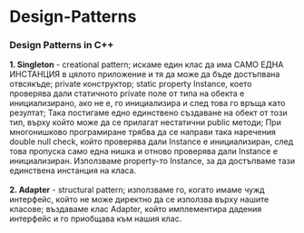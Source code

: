 # Design-Patterns
### Design Patterns in C++
**1. Singleton** - creational pattern; искаме един клас да има САМО ЕДНА ИНСТАНЦИЯ в цялото приложение и тя да може да бъде достъпвана отвсякъде;  private конструктор; static property Instance, което проверява дали статичното private поле от типа на обекта е инициализирано, ако не е, го инициализира и след това го връща като резултат; Така постигаме едно единствено създаване на обект от този тип, върху който може да се прилагат нестатични public методи; При многонишково програмиране трябва да се направи така наречения double null check, който проверява дали Instance е инициализиран, след това пропуска само една нишка и отново проверява дали Instance е инициализиран. Използваме property-то Instance, за да достъпваме тази единствена инстанция на класа.<br /><br />
**2. Adapter** - structural pattern; използваме го, когато имаме чужд интерфейс, който не може директно да се използва върху нашите класове; въздаваме клас Аdapter, който имплементира дадения интерфейс и го приобщава към нашия клас.
